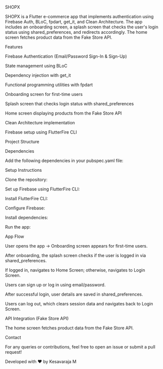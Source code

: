 SHOPX

SHOPX is a Flutter e-commerce app that implements authentication using Firebase Auth, BLoC, fpdart, get_it, and Clean Architecture. The app includes an onboarding screen, a splash screen that checks the user's login status using shared_preferences, and redirects accordingly. The home screen fetches product data from the Fake Store API.

Features

Firebase Authentication (Email/Password Sign-In & Sign-Up)

State management using BLoC

Dependency injection with get_it

Functional programming utilities with fpdart

Onboarding screen for first-time users

Splash screen that checks login status with shared_preferences

Home screen displaying products from the Fake Store API

Clean Architecture implementation

Firebase setup using FlutterFire CLI

Project Structure

Dependencies

Add the following dependencies in your pubspec.yaml file:

Setup Instructions

Clone the repository:

Set up Firebase using FlutterFire CLI:

Install FlutterFire CLI:

Configure Firebase:

Install dependencies:

Run the app:

App Flow

User opens the app → Onboarding screen appears for first-time users.

After onboarding, the splash screen checks if the user is logged in via shared_preferences.

If logged in, navigates to Home Screen; otherwise, navigates to Login Screen.

Users can sign up or log in using email/password.

After successful login, user details are saved in shared_preferences.

Users can log out, which clears session data and navigates back to Login Screen.

API Integration (Fake Store API)

The home screen fetches product data from the Fake Store API.

Contact

For any queries or contributions, feel free to open an issue or submit a pull request!

Developed with ❤️ by Kesavaraja M
